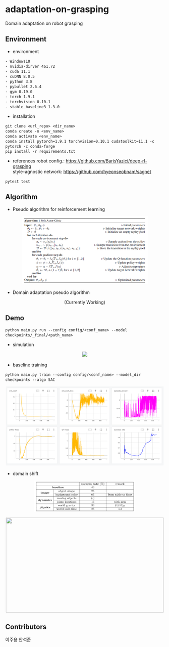 # adaptation-on-grasping
Domain adaptation on robot grasping 


## Environment
- environment
```
- Windows10
- nvidia-dirver 461.72
- cuda 11.1
- cuDNN 8.0.5
- python 3.8
- pybullet 2.6.4
- gym 0.19.0
- torch 1.9.1
- torchvision 0.10.1
- stable_baseline3 1.3.0
```
- installation 
```
git clone <url_repo> <dir_name>
conda create -n <env_name> 
conda activate <env_name> 
conda install pytorch=1.9.1 torchvision=0.10.1 cudatoolkit=11.1 -c pytorch -c conda-forge
pip install -r requirements.txt
```

- references
robot config.: https://github.com/BarisYazici/deep-rl-grasping     
style-agnostic network: https://github.com/hyeonseobnam/sagnet

```
pytest test
```

## Algorithm
- Pseudo algorithm for reinforcement learning
<p align="center">
<img src="demo/sac_pseudo.png" width="400px" height="215px">
</p>

- Domain adaptation pseudo algorithm
<p align="center">
(Currently Working)
</p>

## Demo 
```
python main.py run --config config/<conf_name> --model checkpoints/_final/<path_name>
```

- simulation
<p align="center">
<img src="demo/arm_demo.gif" width="350px">
</p>  

- baseline training
```
python main.py train --config config/<conf_name> --model_dir checkpoints --algo SAC
```

<p align="center">
<img src="demo/gripper_learning_curve.PNG" width="500px" height="250px">
</p>  

- domain shift
<p align="center">
<img src="demo/domain_shift.PNG" width="320px" height="100px">
</p>  
<p align="center">
<img src="demo/domain_shift.gif" width="500px" height="300px">
</p>  


## Contributors
이주용 안석준